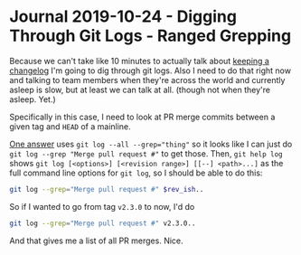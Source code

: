 Journal 2019-10-24 - Digging Through Git Logs - Ranged Grepping
========

Because we can't take like 10 minutes to actually talk about [keeping a changelog](https://keepachangelog.com/en) I'm going to dig through git logs.  Also I need to do that right now and talking to team members when they're across the world and currently asleep is slow, but at least we can talk at all. (though not when they're asleep.  Yet.)

Specifically in this case, I need to look at PR merge commits between a given tag and `HEAD` of a mainline.

[One answer](https://stackoverflow.com/a/7124949/4084010) uses `git log --all --grep="thing"` so it looks like I can just do `git log --grep "Merge pull request #"` to get those.  Then, `git help log` shows `git log [<options>] [<revision range>] [[--] <path>...]` as the full command line options for `git log`, so I should be able to do this:

```bash
git log --grep="Merge pull request #" $rev_ish..
```

So if I wanted to go from tag `v2.3.0` to now, I'd do

```bash
git log --grep="Merge pull request #" v2.3.0..
```

And that gives me a list of all PR merges.  Nice.
